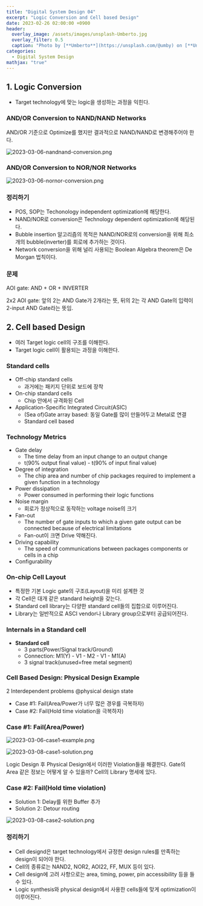 ```yaml
---
title: "Digital System Design 04"
excerpt: "Logic Conversion and Cell based Design"
date: 2023-02-26 02:00:00 +0900
header:
  overlay_image: /assets/images/unsplash-Umberto.jpg
  overlay_filter: 0.5
  caption: "Photo by [**Umberto**](https://unsplash.com/@umby) on [**Unsplash**](https://unsplash.com/)"
categories:
  - Digital System Design
mathjax: "true"
---
```


## 1. Logic Conversion

- Target technology에 맞는 logic을 생성하는 과정을 익힌다.

### AND/OR Conversion to NAND/NAND Networks

AND/OR 기준으로 Optimize를 했지만 결과적으로 NAND/NAND로 변경해주어야 한다.

![2023-03-06-nandnand-conversion.png]({{site.baseurl}}/assets/images/2023-03-06-nandnand-conversion.png)

### AND/OR Conversion to NOR/NOR Networks

![2023-03-06-nornor-conversion.png]({{site.baseurl}}/assets/images/2023-03-06-nornor-conversion.png)

### 정리하기

- POS, SOP는 Techonology independent optimization에 해당한다.
- NAND/NOR로 conversion은 Technology dependent optimization에 해당된다.
- Bubble insertion 알고리즘의 목적은 NAND/NOR로의 conversion을 위해 최소개의 bubble(inverter)를 회로에 추가하는 것이다.
- Network conversion을 위해 널리 사용되는 Boolean Algebra theorem은 De Morgan 법칙이다.

### 문제

AOI gate: AND + OR + INVERTER  

2x2 AOI gate: 앞의 2는 AND Gate가 2개라는 뜻, 뒤의 2는 각 AND Gate의 입력이 2-input AND Gate라는 뜻임.  

## 2. Cell based Design

- 여러 Target logic cell의 구조를 이해한다.
- Target logic cell이 활용되는 과정을 이해한다.

### Standard cells

- Off-chip standard cells
  - 과거에는 패키지 단위로 보드에 장착
- On-chip standard cells
  - Chip 안에서 규격화된 Cell
- Application-Specific Integrated Circuit(ASIC)
  - (Sea of)Gate array based: 동일 Gate를 많이 만들어두고 Metal로 연결
  - Standard cell based

### Technology Metrics

- Gate delay
  - The time delay from an input change to an output change
  - t(90% output final value) - t(90% of input final value)
- Degree of integration
  - The chip area and number of chip packages required to implement a given function in a technology
- Power dissipation
  - Power consumed in performing their logic functions
- Noise margin
  - 회로가 정상적으로 동작하는 voltage noise의 크기
- Fan-out
  - The number of gate inputs to which a given gate output can be connected because of electrical limitations
  - Fan-out이 크면 Drive 약해진다.
- Driving capability
  - The speed of communications between packages components or cells in a chip
- Configurability

### On-chip Cell Layout

- 특정한 기본 Logic gate의 구조(Layout)을 미리 설계한 것
- 각 Cell은 대개 같은 standard height을 갖는다.
- Standard cell library는 다양한 standard cell들의 집합으로 이루어진다.
- Library는 일반적으로 ASCI vendor나 Library group으로부터 공급되어진다.

### Internals in a Standard cell

- **Standard cell**
  - 3 parts(Power/Signal track/Ground)
  - Connection: M1(Y) - V1 - M2 - V1 - M1(A)
  - 3 signal track(unused=free metal segment)

### Cell Based Design: Physical Design Example

2 Interdependent problems @physical design state

- Case #1: Fail(Area/Power가 너무 많은 경우를 극복하자)
- Case #2: Fail(Hold time violation을 극복하자)

### Case #1: Fail(Area/Power)

![2023-03-06-case1-example.png]({{site.baseurl}}/assets/images/2023-03-06-case1-example.png)

![2023-03-08-case1-solution.png]({{site.baseurl}}/assets/images/2023-03-08-case1-solution.png)

Logic Design 후 Physical Design에서 이러한 Violation들을 해결한다. Gate의 Area 같은 정보는 어떻게 알 수 있을까? Cell의 Library 명세에 있다.  

### Case #2: Fail(Hold time violation)

- Solution 1: Delay를 위한 Buffer 추가
- Solution 2: Detour routing

![2023-03-08-case2-solution.png]({{site.baseurl}}/assets/images/2023-03-08-case2-solution.png)

### 정리하기

- Cell designd은 target technology에서 규정한 design rules를 만족하는 design이 되어야 한다.
- Cell의 종류로는 NAND2, NOR2, AOI22, FF, MUX 등이 있다.
- Cell design에 고려 사항으로는 area, timing, power, pin accessibility 등을 들 수 있다.
- Logic synthesis와 physical design에서 사용한 cells들에 맞게 optimization이 이루어진다.


